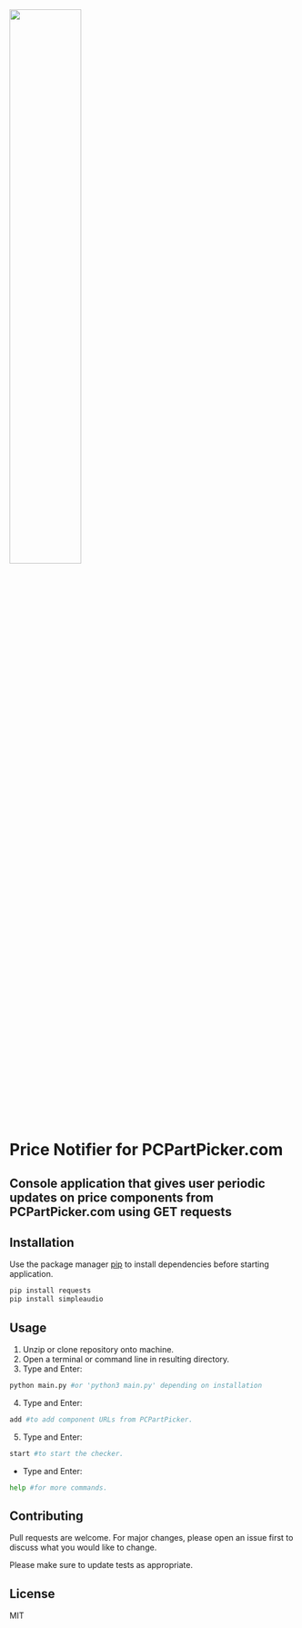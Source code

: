 
 <img src="https://upload.wikimedia.org/wikipedia/commons/e/ee/PCPartPicker_Logo.png" width="50%">
 
# Price Notifier for PCPartPicker.com

Console application that gives user periodic updates on price components from PCPartPicker.com using GET requests
- 

## Installation

Use the package manager [pip](https://pip.pypa.io/en/stable/) to install dependencies before starting application.

```bash
pip install requests
pip install simpleaudio
```

## Usage
1. Unzip or clone repository onto machine.
2. Open a terminal or command line in resulting directory.
3. Type and Enter:
```bash
python main.py #or 'python3 main.py' depending on installation
```

4. Type and Enter:
```bash
add #to add component URLs from PCPartPicker. 
```

5. Type and Enter:

```bash
start #to start the checker.
```


- Type and Enter:

```bash
help #for more commands.
```



## Contributing

Pull requests are welcome. For major changes, please open an issue first
to discuss what you would like to change.

Please make sure to update tests as appropriate.

## License
MIT
